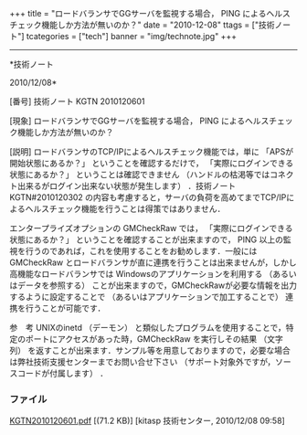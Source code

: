 ﻿+++
title = "ロードバランサでGGサーバを監視する場合， PING によるヘルスチェック機能しか方法が無いのか？"
date = "2010-12-08"
ttags = ["技術ノート"]
tcategories = ["tech"]
banner = "img/technote.jpg"
+++

-----------------------------------------------------------------------------------------------------------------------------

*技術ノート

2010/12/08*


[番号]
技術ノート KGTN 2010120601

[現象]
ロードバランサでGGサーバを監視する場合， PING
によるヘルスチェック機能しか方法が無いのか？

[説明]
ロードバランサのTCP/IPによるヘルスチェック機能では，単に
「APSが開始状態にあるか？」 ということを確認するだけで，
「実際にログインできる状態にあるか？」 ということは確認できません
（ハンドルの枯渇等ではコネクト出来るがログイン出来ない状態が発生します）
．技術ノートKGTN#2010120302
の内容も考慮すると，サーバの負荷を高めてまでTCP/IPによるヘルスチェック機能を行うことは得策ではありません．

エンタープライズオプションの GMCheckRaw では，
「実際にログインできる状態にあるか？」
ということを確認することが出来ますので， PING
以上の監視を行うのであれば，これを使用することをお勧めします．一般には
GMCheckRaw
とロードバランサが直に連携を行うことは出来ませんが，しかし高機能なロードバランサでは
Windowsのアプリケーションを利用する （あるいはデータを参照する）
ことが出来ますので，GMCheckRawが必要な情報を出力するように設定することで
（あるいはアプリケーションで加工することで） 連携を行うことが可能です．

参　考
UNIXのinetd （デーモン）
と類似したプログラムを使用することで，特定のポートにアクセスがあった時，GMCheckRaw
を実行しその結果 （文字列）
を返すことが出来ます．サンプル等を用意しておりますので，必要な場合は弊社技術支援センターまでお問い合せ下さい
（サポート対象外ですが，ソースコードが付属します） ．


### ファイル

 
 


[KGTN2010120601.pdf](http://techreport.kitasp.net/attachments/download/418/KGTN2010120601.pdf)
 [(71.2 KB)] [kitasp 技術センター, 2010/12/08
09:58]


 


 

